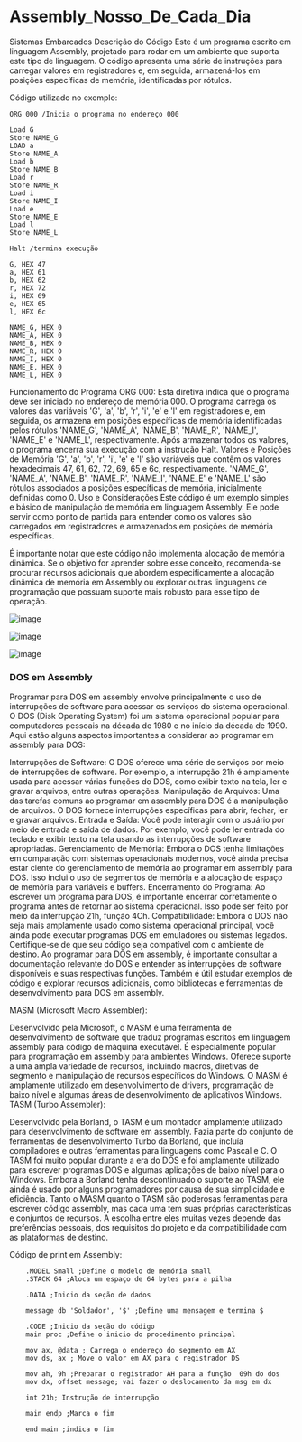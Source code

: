 # Assembly_Nosso_De_Cada_Dia
Sistemas Embarcados
Descrição do Código
Este é um programa escrito em linguagem Assembly, projetado para rodar em um ambiente que suporta este tipo de linguagem. O código apresenta uma série de instruções para carregar valores em registradores e, em seguida, armazená-los em posições específicas de memória, identificadas por rótulos.

Código utilizado no exemplo:
```Assembly
ORG 000 /Inicia o programa no endereço 000

Load G
Store NAME_G
LOAD a
Store NAME_A
Load b
Store NAME_B
Load r
Store NAME_R
Load i
Store NAME_I
Load e
Store NAME_E
Load l
Store NAME_L

Halt /termina execução

G, HEX 47
a, HEX 61
b, HEX 62
r, HEX 72
i, HEX 69
e, HEX 65
l, HEX 6c

NAME_G, HEX 0
NAME_A, HEX 0
NAME_B, HEX 0
NAME_R, HEX 0
NAME_I, HEX 0
NAME_E, HEX 0
NAME_L, HEX 0
```

Funcionamento do Programa
ORG 000: Esta diretiva indica que o programa deve ser iniciado no endereço de memória 000.
O programa carrega os valores das variáveis 'G', 'a', 'b', 'r', 'i', 'e' e 'l' em registradores e, em seguida, os armazena em posições específicas de memória identificadas pelos rótulos 'NAME_G', 'NAME_A', 'NAME_B', 'NAME_R', 'NAME_I', 'NAME_E' e 'NAME_L', respectivamente.
Após armazenar todos os valores, o programa encerra sua execução com a instrução Halt.
Valores e Posições de Memória
'G', 'a', 'b', 'r', 'i', 'e' e 'l' são variáveis que contêm os valores hexadecimais 47, 61, 62, 72, 69, 65 e 6c, respectivamente.
'NAME_G', 'NAME_A', 'NAME_B', 'NAME_R', 'NAME_I', 'NAME_E' e 'NAME_L' são rótulos associados a posições específicas de memória, inicialmente definidas como 0.
Uso e Considerações
Este código é um exemplo simples e básico de manipulação de memória em linguagem Assembly. Ele pode servir como ponto de partida para entender como os valores são carregados em registradores e armazenados em posições de memória específicas.

É importante notar que este código não implementa alocação de memória dinâmica. Se o objetivo for aprender sobre esse conceito, recomenda-se procurar recursos adicionais que abordem especificamente a alocação dinâmica de memória em Assembly ou explorar outras linguagens de programação que possuam suporte mais robusto para esse tipo de operação.

![image](https://github.com/GabrielCardoso18/Assembly_Nosso_De_Cada_Dia/assets/126261772/e47a0381-0e9b-4095-a94b-a70f1ef67229)

![image](https://github.com/GabrielCardoso18/Assembly_Nosso_De_Cada_Dia/assets/126261772/a04c032c-5d04-4018-8e80-5f15e3824e56)

![image](https://github.com/GabrielCardoso18/Assembly_Nosso_De_Cada_Dia/assets/126261772/bd739957-ef2e-4d64-99f5-b460ca7ada7e)


### DOS em Assembly

Programar para DOS em assembly envolve principalmente o uso de interrupções de software para acessar os serviços do sistema operacional. O DOS (Disk Operating System) foi um sistema operacional popular para computadores pessoais na década de 1980 e no início da década de 1990. Aqui estão alguns aspectos importantes a considerar ao programar em assembly para DOS:

Interrupções de Software: O DOS oferece uma série de serviços por meio de interrupções de software. Por exemplo, a interrupção 21h é amplamente usada para acessar várias funções do DOS, como exibir texto na tela, ler e gravar arquivos, entre outras operações.
Manipulação de Arquivos: Uma das tarefas comuns ao programar em assembly para DOS é a manipulação de arquivos. O DOS fornece interrupções específicas para abrir, fechar, ler e gravar arquivos.
Entrada e Saída: Você pode interagir com o usuário por meio de entrada e saída de dados. Por exemplo, você pode ler entrada do teclado e exibir texto na tela usando as interrupções de software apropriadas.
Gerenciamento de Memória: Embora o DOS tenha limitações em comparação com sistemas operacionais modernos, você ainda precisa estar ciente do gerenciamento de memória ao programar em assembly para DOS. Isso inclui o uso de segmentos de memória e a alocação de espaço de memória para variáveis e buffers.
Encerramento do Programa: Ao escrever um programa para DOS, é importante encerrar corretamente o programa antes de retornar ao sistema operacional. Isso pode ser feito por meio da interrupção 21h, função 4Ch.
Compatibilidade: Embora o DOS não seja mais amplamente usado como sistema operacional principal, você ainda pode executar programas DOS em emuladores ou sistemas legados. Certifique-se de que seu código seja compatível com o ambiente de destino.
Ao programar para DOS em assembly, é importante consultar a documentação relevante do DOS e entender as interrupções de software disponíveis e suas respectivas funções. Também é útil estudar exemplos de código e explorar recursos adicionais, como bibliotecas e ferramentas de desenvolvimento para DOS em assembly.

MASM (Microsoft Macro Assembler):

Desenvolvido pela Microsoft, o MASM é uma ferramenta de desenvolvimento de software que traduz programas escritos em linguagem assembly para código de máquina executável.
É especialmente popular para programação em assembly para ambientes Windows.
Oferece suporte a uma ampla variedade de recursos, incluindo macros, diretivas de segmento e manipulação de recursos específicos do Windows.
O MASM é amplamente utilizado em desenvolvimento de drivers, programação de baixo nível e algumas áreas de desenvolvimento de aplicativos Windows.
TASM (Turbo Assembler):

Desenvolvido pela Borland, o TASM é um montador amplamente utilizado para desenvolvimento de software em assembly.
Fazia parte do conjunto de ferramentas de desenvolvimento Turbo da Borland, que incluía compiladores e outras ferramentas para linguagens como Pascal e C.
O TASM foi muito popular durante a era do DOS e foi amplamente utilizado para escrever programas DOS e algumas aplicações de baixo nível para o Windows.
Embora a Borland tenha descontinuado o suporte ao TASM, ele ainda é usado por alguns programadores por causa de sua simplicidade e eficiência.
Tanto o MASM quanto o TASM são poderosas ferramentas para escrever código assembly, mas cada uma tem suas próprias características e conjuntos de recursos. A escolha entre eles muitas vezes depende das preferências pessoais, dos requisitos do projeto e da compatibilidade com as plataformas de destino.

Código de print em Assembly:
```
    .MODEL Small ;Define o modelo de memória small
    .STACK 64 ;Aloca um espaço de 64 bytes para a pilha

    .DATA ;Inicio da seção de dados

    message db 'Soldador', '$' ;Define uma mensagem e termina $

    .CODE ;Inicio da seção do código
    main proc ;Define o inicio do procedimento principal

    mov ax, @data ; Carrega o endereço do segmento em AX
    mov ds, ax ; Move o valor em AX para o registrador DS

    mov ah, 9h ;Preparar o registrador AH para a função  09h do dos
    mov dx, offset message; vai fazer o deslocamento da msg em dx

    int 21h; Instrução de interrupção

    main endp ;Marca o fim

    end main ;indica o fim
```
